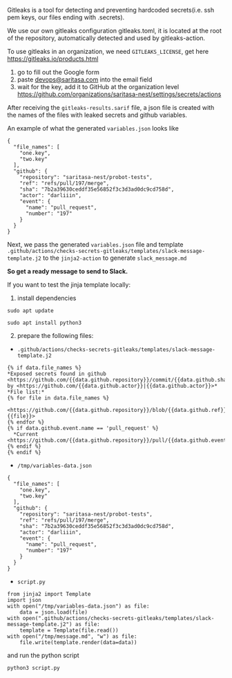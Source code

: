 Gitleaks is a tool for detecting and preventing hardcoded secrets(i.e. ssh pem keys, our files ending with .secrets).

We use our own gitleaks configuration gitleaks.toml, it is located at the root of the repository, automatically detected and used by gitleaks-action.

To use gitleaks in an organization, we need `GITLEAKS_LICENSE`, get here https://gitleaks.io/products.html

1) go to fill out the Google form
2) paste devops@saritasa.com into the email field
3) wait for the key, add it to GitHub at the organization level https://github.com/organizations/saritasa-nest/settings/secrets/actions

After receiving the `gitleaks-results.sarif` file, a json file is created with the names of the files with leaked secrets and github variables.

An example of what the generated `variables.json` looks like
```
{
  "file_names": [
    "one.key",
    "two.key"
  ],
  "github": {
    "repository": "saritasa-nest/probot-tests",
    "ref": "refs/pull/197/merge",
    "sha": "7b2a39630ceddf35e56852f3c3d3ad0dc9cd758d",
    "actor": "darliiin",
    "event": {
      "name": "pull_request",
      "number": "197"
    }
  }
}
```

Next, we pass the generated `variables.json` file and template `.github/actions/checks-secrets-gitleaks/templates/slack-message-template.j2` to the `jinja2-action` to generate `slack_message.md`

**So get a ready message to send to Slack.**

If you want to test the jinja template locally:

1) install dependencies
```
sudo apt update

sudo apt install python3
```

2) prepare the following files:

* `.github/actions/checks-secrets-gitleaks/templates/slack-message-template.j2`

```
{% if data.file_names %}
*Exposed secrets found in github <https://github.com/{{data.github.repository}}/commit/{{data.github.sha}}|commit> by <https://github.com/{{data.github.actor}}|{{data.github.actor}}>*
*File list:*
{% for file in data.file_names %}
  <https://github.com/{{data.github.repository}}/blob/{{data.github.ref}}/{{file}}|{{file}}>
{% endfor %}
{% if data.github.event.name == 'pull_request' %}
  *Current <https://github.com/{{data.github.repository}}/pull/{{data.github.event.number}}|PR>*
{% endif %}
{% endif %}
```
* `/tmp/variables-data.json`

```
{
  "file_names": [
    "one.key",
    "two.key"
  ],
  "github": {
    "repository": "saritasa-nest/probot-tests",
    "ref": "refs/pull/197/merge",
    "sha": "7b2a39630ceddf35e56852f3c3d3ad0dc9cd758d",
    "actor": "darliiin",
    "event": {
      "name": "pull_request",
      "number": "197"
    }
  }
}
```

* `script.py`
```
from jinja2 import Template
import json
with open("/tmp/variables-data.json") as file:
    data = json.load(file)
with open(".github/actions/checks-secrets-gitleaks/templates/slack-message-template.j2") as file:
    template = Template(file.read())
with open("/tmp/message.md", "w") as file:
    file.write(template.render(data=data))
```

and run the python script 
```
python3 script.py
```